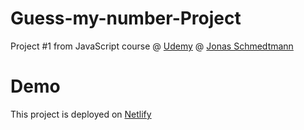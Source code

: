 # Guess-my-number-Project


Project #1 from  JavaScript course @ [Udemy](https://www.udemy.com/course/the-complete-javascript-course/) @ [Jonas Schmedtmann](https://github.com/jonasschmedtmann)

# Demo
This project is deployed on [Netlify](https://guess-my-number-alin-sima.netlify.app/)
